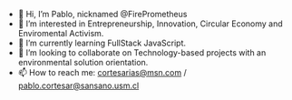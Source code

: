 - 👋 Hi, I’m Pablo, nicknamed @FirePrometheus
- 👀 I’m interested in Entrepreneurship, Innovation, Circular Economy and Enviromental Activism.
- 🌱 I’m currently learning FullStack JavaScript.
- 💞️ I’m looking to collaborate on Technology-based projects with an environmental solution orientation.
- 📫 How to reach me: cortesarias@msn.com / pablo.cortesar@sansano.usm.cl

<!---
FirePrometheus/FirePrometheus is a ✨ special ✨ repository because its `README.md` (this file) appears on your GitHub profile.
You can click the Preview link to take a look at your changes.
--->
